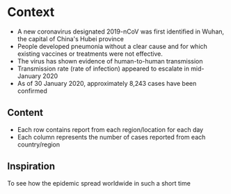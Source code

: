 # Context
* A new coronavirus designated 2019-nCoV was first identified in Wuhan, the capital of China's Hubei province
* People developed pneumonia without a clear cause and for which existing vaccines or treatments were not effective.
* The virus has shown evidence of human-to-human transmission
* Transmission rate (rate of infection) appeared to escalate in mid-January 2020
* As of 30 January 2020, approximately 8,243 cases have been confirmed


## Content
* Each row contains report from each region/location for each day
* Each column represents the number of cases reported from each country/region

## Inspiration
To see how the epidemic spread worldwide in such a short time
